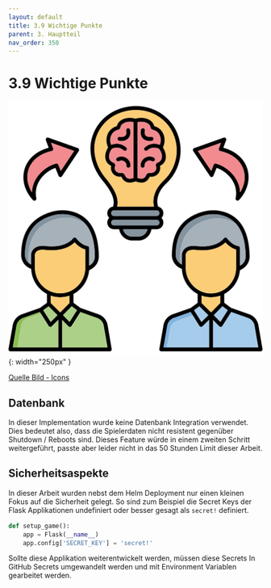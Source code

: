 ```yaml
---
layout: default
title: 3.9 Wichtige Punkte
parent: 3. Hauptteil
nav_order: 350
---
```


# 3.9 Wichtige Punkte

![Wichtige Informationen](../ressources/icons/exchange.png){: width="250px" }

[Quelle Bild - Icons](./600-quellen.html#64-icons)

## Datenbank

In dieser Implementation wurde keine Datenbank Integration verwendet. Dies bedeutet also, dass die Spielerdaten nicht resistent gegenüber Shutdown / Reboots sind. Dieses Feature würde in einem zweiten Schritt weitergeführt, passte aber leider nicht in das 50 Stunden Limit dieser Arbeit.

## Sicherheitsaspekte

In dieser Arbeit wurden nebst dem Helm Deployment nur einen kleinen Fokus auf die Sicherheit gelegt. So sind zum Beispiel die Secret Keys der Flask Applikationen undefiniert oder besser gesagt als `secret!` definiert.

```python
def setup_game():
    app = Flask(__name__)
    app.config['SECRET_KEY'] = 'secret!'
```

Sollte diese Applikation weiterentwickelt werden, müssen diese Secrets In GitHub Secrets umgewandelt werden und mit Environment Variablen gearbeitet werden.
